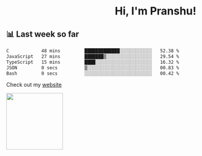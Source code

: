<div align="right" >
   
   <H1>Hi, I'm Pranshu!</H1>

</div>

## 📊 Last week so far
<!--START_SECTION:waka-->

```txt
C            48 mins         █████████████░░░░░░░░░░░░   52.38 %
JavaScript   27 mins         ███████▒░░░░░░░░░░░░░░░░░   29.54 %
TypeScript   15 mins         ████░░░░░░░░░░░░░░░░░░░░░   16.32 %
JSON         0 secs          ▒░░░░░░░░░░░░░░░░░░░░░░░░   00.83 %
Bash         0 secs          ░░░░░░░░░░░░░░░░░░░░░░░░░   00.42 %
```

<!--END_SECTION:waka-->

Check out my [website](https://pranshu05.vercel.app)

<img align="left" width="150" src="https://user-images.githubusercontent.com/70943732/209951571-93b7afe5-f523-4683-b725-5d94b287e94e.png">

